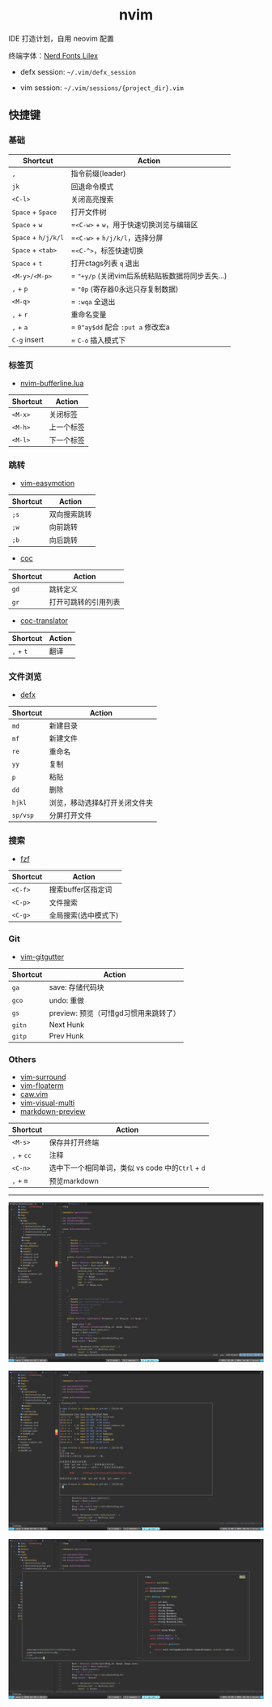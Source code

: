 <h1 align="center"> nvim </h1>

IDE 打造计划，自用 neovim 配置

终端字体：[Nerd Fonts Lilex](https://github.com/ryanoasis/nerd-fonts/tree/master/patched-fonts/Lilex)

* defx session: `~/.vim/defx_session`

* vim session: `~/.vim/sessions/{project_dir}.vim`

## 快捷键

### 基础

Shortcut	|	Action
----------------|-------------------
`,`		|	指令前缀(leader)
`jk`		|	回退命令模式
`<C-l>`	|	关闭高亮搜索
`Space` + `Space`	|	打开文件树
`Space` + `w`	|	=`<C-w>` + `w`，用于快速切换浏览与编辑区
`Space` + `h/j/k/l`	|	=`<C-w>` + `h/j/k/l`，选择分屏
`Space` + `<tab>`|	=`<C-^>`，标签快速切换
`Space` + `t`	|	打开ctags列表 `q` 退出
`<M-y>/<M-p>` | = `"+y/p` (关闭vim后系统粘贴板数据将同步丢失...)
`,` + `p`	|	= `"0p` (寄存器0永远只存复制数据)
`<M-q>`		|	= `:wqa` 全退出
`,` + `r`	|	重命名变量
`,` + `a` | = `0"ay$dd` 配合 `:put a` 修改宏a
`C-g` insert | = `C-o` 插入模式下

### 标签页

* [nvim-bufferline.lua](https://github.com/akinsho/nvim-bufferline.lua)

Shortcut		|	Action
-----------------|-------------------
`<M-x>`		|	关闭标签
`<M-h>`		|	上一个标签
`<M-l>`		|	下一个标签

### 跳转

* [vim-easymotion](https://github.com/easymotion/vim-easymotion)

Shortcut	|	Action
--------|-----------
`;s`	| 双向搜索跳转
`;w`	| 向前跳转
`;b`	| 向后跳转

* [coc](https://github.com/neoclide/coc.nvim)

Shortcut	|	Action
--------|-----------
`gd`	| 跳转定义
`gr`	| 打开可跳转的引用列表

* [coc-translator](https://github.com/voldikss/coc-translator)

Shortcut	|	Action
--------|-----------
`,` + `t`	|	翻译

### 文件浏览

* [defx](https://github.com/Shougo/defx.nvim)

Shortcut		|	Action
------------|-----------
`md`		|	新建目录
`mf`		|	新建文件
`re`		|	重命名
`yy`		|	复制
`p`			|	粘贴
`dd`		|	删除
`hjkl`	|	浏览，移动选择&打开关闭文件夹
`sp/vsp` | 分屏打开文件

### 搜索

* [fzf](https://github.com/junegunn/fzf.vim)

Shortcut	|	Action
--------|-----------
`<C-f>`	|	搜索buffer区指定词
`<C-p>`	|	文件搜索
`<C-g>`	|	全局搜索(选中模式下)

### Git

* [vim-gitgutter](https://github.com/airblade/vim-gitgutter)

Shortcut	|	Action
--------|-----------
`ga`	|	save: 存储代码块
`gco`	|	undo: 重做
`gs`	|	preview: 预览（可惜gd习惯用来跳转了）
`gitn`	|	Next Hunk
`gitp`	|	Prev Hunk

### Others

* [vim-surround](https://github.com/tpope/vim-surround)
* [vim-floaterm](https://github.com/voldikss/vim-floaterm/)
* [caw.vim](https://github.com/tyru/caw.vim)
* [vim-visual-multi](https://github.com/mg979/vim-visual-multi)
* [markdown-preview](https://github.com/iamcco/markdown-preview.nvim)

Shortcut		|	Action
----------------|-----------
`<M-s>`	|	保存并打开终端
`,` + `cc`	|	注释
`<C-n>`	|	选中下一个相同单词，类似 vs code 中的`Ctrl` + `d`
`,` + `m`	|	预览markdown

---

![](https://raw.githubusercontent.com/moonprism/cdn/master/image/nvim-a.png)

![](https://raw.githubusercontent.com/moonprism/cdn/master/image/nvim-b.png)

![](https://raw.githubusercontent.com/moonprism/cdn/master/image/nvim-c.png)
